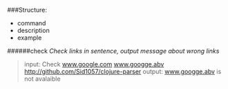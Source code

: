 ###Structure:
 - command
 - description
 - example

######check
*Check links in sentence, output message about wrong links*
>input:
>Check www.google.com www.googge.abv http://github.com/Sid1057/clojure-parser
>output:
>www.googge.abv is not avalaible